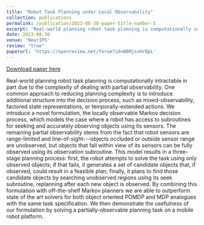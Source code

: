 ```yaml
---
title: "Robot Task Planning under Local Observability"
collection: publications
permalink: /publication/2023-08-30-paper-title-number-5
excerpt: 'Real-world planning robot task planning is computationally intractable in part due to the complexity of dealing with partial observability. One common approach to reducing planning complexity is to introduce additional structure into the decision process, such as mixed-observability, factored state representations, or temporally-extended actions. We introduce a novel formulation, the locally observable Markov decision process, which models the case where a robot has access to subroutines for seeking and accurately observing objects using its sensors. The remaining partial observability stems from the fact that robot sensors are range-limited and line-of-sight---objects occluded or outside sensor range are unobserved, but objects that fall within view of its sensors can be fully observed using its observation subroutine. This model results in a three-stage planning process: first, the robot attempts to solve the task using only observed objects; if that fails, it generates a set of candidate objects that, if observed, could result in a feasible plan; finally, it plans to find those candidate objects by searching unobserved regions using its seek subroutine, replanning after each new object is observed. By combining this formulation with off-the-shelf Markov planners we are able to outperform state of the art solvers for both object oriented POMDP and MDP analogues with the same task specification. We then demonstrate the usefulness of our formulation by solving a partially-observable planning task on a mobile robot platform.'
date: 2023-08-30
venue: 'NeurIPS'
review: "true"
paperurl: 'https://openreview.net/forum?id=W8MjsxHrDpL'
---
```


<a href='https://openreview.net/forum?id=lEKf4qE9gI&noteId=7ooxwHkpas'>Download paper here</a>

Real-world planning robot task planning is computationally intractable in part due to the complexity of dealing with partial observability. One common approach to reducing planning complexity is to introduce additional structure into the decision process, such as mixed-observability, factored state representations, or temporally-extended actions. We introduce a novel formulation, the locally observable Markov decision process, which models the case where a robot has access to subroutines for seeking and accurately observing objects using its sensors. The remaining partial observability stems from the fact that robot sensors are range-limited and line-of-sight---objects occluded or outside sensor range are unobserved, but objects that fall within view of its sensors can be fully observed using its observation subroutine. This model results in a three-stage planning process: first, the robot attempts to solve the task using only observed objects; if that fails, it generates a set of candidate objects that, if observed, could result in a feasible plan; finally, it plans to find those candidate objects by searching unobserved regions using its seek subroutine, replanning after each new object is observed. By combining this formulation with off-the-shelf Markov planners we are able to outperform state of the art solvers for both object oriented POMDP and MDP analogues with the same task specification. We then demonstrate the usefulness of our formulation by solving a partially-observable planning task on a mobile robot platform.
